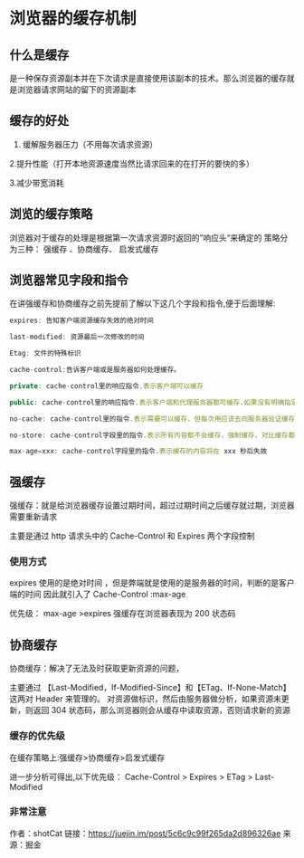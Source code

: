 # 浏览器的缓存机制

## 什么是缓存

是一种保存资源副本并在下次请求是直接使用该副本的技术。那么浏览器的缓存就是浏览器请求网站的留下的资源副本

## 缓存的好处

1. 缓解服务器压力（不用每次请求资源）

2.提升性能（打开本地资源速度当然比请求回来的在打开的要快的多）

3.减少带宽消耗

## 浏览的缓存策略

浏览器对于缓存的处理是根据第一次请求资源时返回的”响应头“来确定的
策略分为三种： 强缓存 、协商缓存、 启发式缓存

## 浏览器常见字段和指令

在讲强缓存和协商缓存之前先提前了解以下这几个字段和指令,便于后面理解:

```js
expires: 告知客户端资源缓存失效的绝对时间

last-modified: 资源最后一次修改的时间

Etag: 文件的特殊标识

cache-control:告诉客户端或是服务器如何处理缓存。

private: cache-control里的响应指令.表示客户端可以缓存

public: cache-control里的响应指令.表示客户端和代理服务器都可缓存.如果没有明确指定private，则默认为public。

no-cache: cache-control里的指令.表示需要可以缓存，但每次用应该去向服务器验证缓存是否可用

no-store: cache-control字段里的指令.表示所有内容都不会缓存，强制缓存，对比缓存都不会触发.

max-age=xxx: cache-control字段里的指令.表示缓存的内容将在 xxx 秒后失效

```

## 强缓存

强缓存：就是给浏览器缓存设置过期时间，超过过期时间之后缓存就过期，浏览器需要重新请求

主要是通过 http 请求头中的 Cache-Control 和 Expires 两个字段控制

### 使用方式

expires 使用的是绝对时间 ，但是弊端就是使用的是服务器的时间，判断的是客户端的时间
因此就引入了 Cache-Control :max-age

优先级： max-age >expires 强缓存在浏览器表现为 200 状态码

## 协商缓存

协商缓存：解决了无法及时获取更新资源的问题，

主要通过 【Last-Modified，If-Modified-Since】和【ETag、If-None-Match】这两对 Header 来管理的。 对资源做标识，然后由服务器做分析，如果资源未更新，则返回 304 状态码，那么浏览器则会从缓存中读取资源，否则请求新的资源

### 缓存的优先级

在缓存策略上:强缓存>协商缓存>启发式缓存

进一步分析可得出,以下优先级：
Cache-Control > Expires > ETag > Last-Modified

### 非常注意

作者：shotCat
链接：https://juejin.im/post/5c6c9c99f265da2d896326ae
来源：掘金

